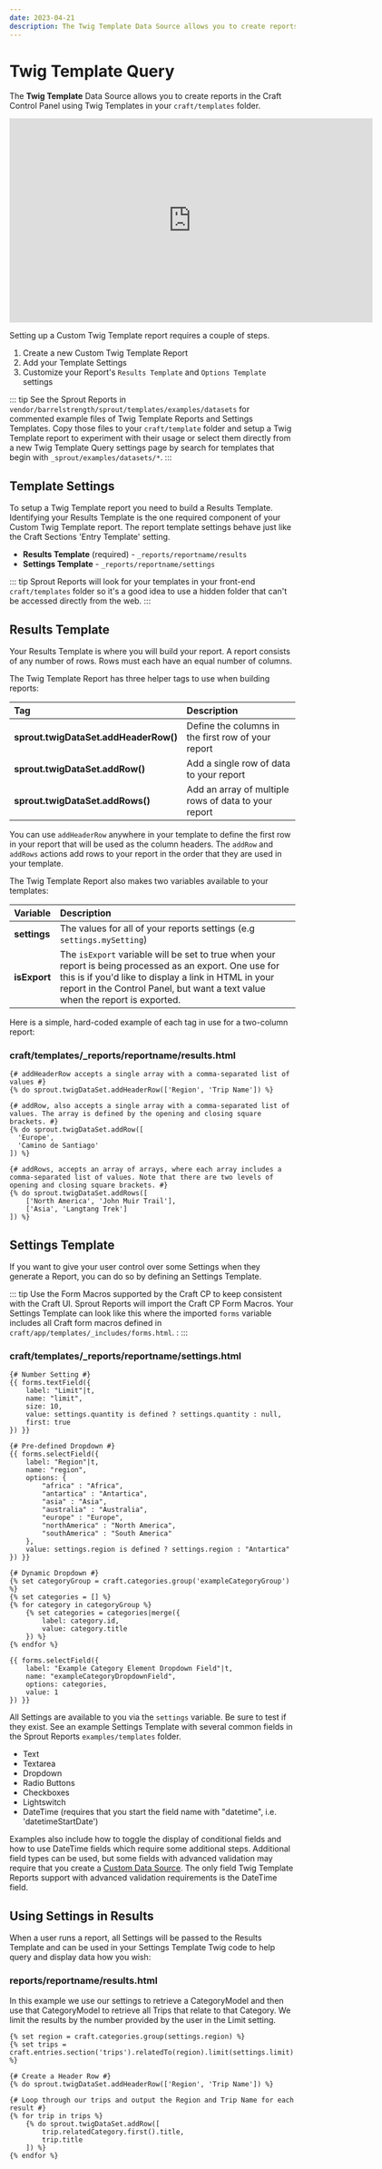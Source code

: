```yaml
---
date: 2023-04-21
description: The Twig Template Data Source allows you to create reports in the Craft Control Panel using Twig Templates in your craft/templates folder.
---
```


# Twig Template Query

The **Twig Template** Data Source allows you to create reports in the Craft Control Panel using Twig Templates in your `craft/templates` folder.

<iframe src="https://player.vimeo.com/video/248062317" width="640" height="360" frameborder="0" webkitallowfullscreen mozallowfullscreen allowfullscreen></iframe>

Setting up a Custom Twig Template report requires a couple of steps.

1. Create a new Custom Twig Template Report
2. Add your Template Settings
3. Customize your Report's `Results Template` and `Options Template` settings

::: tip
See the Sprout Reports in `vendor/barrelstrength/sprout/templates/examples/datasets` for commented example files of Twig Template Reports and Settings Templates. Copy those files to your `craft/template` folder and setup a Twig Template report to experiment with their usage or select them directly from a new Twig Template Query settings page by search for templates that begin with `_sprout/examples/datasets/*`.
:::

## Template Settings

To setup a Twig Template report you need to build a Results Template. Identifying your Results Template is the one required component of your Custom Twig Template report. The report template settings behave just like the Craft Sections 'Entry Template' setting.

- **Results Template** (required) - `_reports/reportname/results`
- **Settings Template** - `_reports/reportname/settings`

::: tip
Sprout Reports will look for your templates in your front-end `craft/templates` folder so it's a good idea to use a hidden folder that can't be accessed directly from the web.
:::

## Results Template

Your Results Template is where you will build your report. A report consists of any number of rows. Rows must each have an equal number of columns.

The Twig Template Report has three helper tags to use when building reports:

| Tag | Description |
|:---------|:--------|
| **sprout.twigDataSet.addHeaderRow()** | Define the columns in the first row of your report |
| **sprout.twigDataSet.addRow()** | Add a single row of data to your report |
| **sprout.twigDataSet.addRows()** | Add an array of multiple rows of data to your report |

You can use `addHeaderRow` anywhere in your template to define the first row in your report that will be used as the column headers. The `addRow` and `addRows` actions add rows to your report in the order that they are used in your template.

The Twig Template Report also makes two variables available to your templates:

| Variable | Description |
|:---------|:--------|
| **settings** | The values for all of your reports settings (e.g `settings.mySetting`) |
| **isExport** | The `isExport` variable will be set to true when your report is being processed as an export. One use for this is if you'd like to display a link in HTML in your report in the Control Panel, but want a text value when the report is exported. |

Here is a simple, hard-coded example of each tag in use for a two-column report:

### craft/templates/_reports/reportname/results.html

``` twig
{# addHeaderRow accepts a single array with a comma-separated list of values #}
{% do sprout.twigDataSet.addHeaderRow(['Region', 'Trip Name']) %}

{# addRow, also accepts a single array with a comma-separated list of values. The array is defined by the opening and closing square brackets. #}
{% do sprout.twigDataSet.addRow([
  'Europe', 
  'Camino de Santiago'
]) %}

{# addRows, accepts an array of arrays, where each array includes a comma-separated list of values. Note that there are two levels of opening and closing square brackets. #}
{% do sprout.twigDataSet.addRows([
    ['North America', 'John Muir Trail'],
    ['Asia', 'Langtang Trek']
]) %}
```

## Settings Template

If you want to give your user control over some Settings when they generate a Report, you can do so by defining an Settings Template.

::: tip
Use the Form Macros supported by the Craft CP to keep consistent with the Craft UI. Sprout Reports will import the Craft CP Form Macros. Your Settings Template can look like this where the imported `forms` variable includes all Craft form macros defined in `craft/app/templates/_includes/forms.html`. :
:::

### craft/templates/_reports/reportname/settings.html

``` twig
{# Number Setting #}
{{ forms.textField({
    label: "Limit"|t,
    name: "limit",
    size: 10,
    value: settings.quantity is defined ? settings.quantity : null,
    first: true
}) }}

{# Pre-defined Dropdown #}
{{ forms.selectField({
    label: "Region"|t,
    name: "region",
    options: {
        "africa" : "Africa",
        "antartica" : "Antartica",
        "asia" : "Asia",
        "australia" : "Australia",
        "europe" : "Europe",
        "northAmerica" : "North America",
        "southAmerica" : "South America"
    },
    value: settings.region is defined ? settings.region : "Antartica"
}) }}

{# Dynamic Dropdown #}
{% set categoryGroup = craft.categories.group('exampleCategoryGroup') %}
{% set categories = [] %}
{% for category in categoryGroup %}
    {% set categories = categories|merge({
        label: category.id,
        value: category.title
    }) %}
{% endfor %}

{{ forms.selectField({
    label: "Example Category Element Dropdown Field"|t,
    name: "exampleCategoryDropdownField",
    options: categories,
    value: 1
}) }}
```

All Settings are available to you via the `settings` variable. Be sure to test if they exist. See an example Settings Template with several common fields in the Sprout Reports `examples/templates` folder.

- Text
- Textarea
- Dropdown
- Radio Buttons
- Checkboxes
- Lightswitch
- DateTime (requires that you start the field name with "datetime", i.e. 'datetimeStartDate')

Examples also include how to toggle the display of conditional fields and how to use DateTime fields which require some additional steps. Additional field types can be used, but some fields with advanced validation may require that you create a [Custom Data Source](./custom-data-sources.md). The only field Twig Template Reports support with advanced validation requirements is the DateTime field.

## Using Settings in Results

When a user runs a report, all Settings will be passed to the Results Template and can be used in your Settings Template Twig code to help query and display data how you wish:

### reports/reportname/results.html

In this example we use our settings to retrieve a CategoryModel and then use that CategoryModel to retrieve all Trips that relate to that Category. We limit the results by the number provided by the user in the Limit setting.

``` twig
{% set region = craft.categories.group(settings.region) %}
{% set trips = craft.entries.section('trips').relatedTo(region).limit(settings.limit) %}

{# Create a Header Row #}
{% do sprout.twigDataSet.addHeaderRow(['Region', 'Trip Name']) %}

{# Loop through our trips and output the Region and Trip Name for each result #}
{% for trip in trips %}
    {% do sprout.twigDataSet.addRow([
        trip.relatedCategory.first().title, 
        trip.title
    ]) %}
{% endfor %}
```
